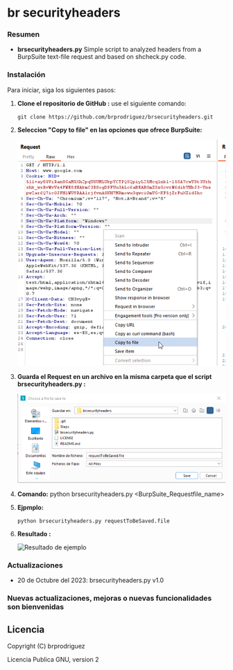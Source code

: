 # br securityheaders

### Resumen 

- **brsecurityheaders.py** Simple script to analyzed headers from a BurpSuite text-file request and based on shcheck.py code.

### Instalación

Para iniciar, siga los siguientes pasos:

1. **Clone el repositorio de GitHub :** use el siguiente comando:
   ```
   git clone https://github.com/brprodriguez/brsecurityheaders.git
   ``` 
2. **Seleccion "Copy to file" en las opciones que ofrece BurpSuite:** 
   
   
   ![Seleccione "Copy to file"](https://raw.githubusercontent.com/brprodriguez/brsecurityheaders/main/Steps/1.png)


2. **Guarda el Request en un archivo en la misma carpeta que el script brsecurityheaders.py :**    
 
   ![Guarde el Request en la misma carpeta que el script](https://raw.githubusercontent.com/brprodriguez/brsecurityheaders/main/Steps/2.png)
   
3. **Comando:** python brsecurityheaders.py <BurpSuite_Requestfile_name>
   
4. **Ejpmplo:** 
   ```
   python brsecurityheaders.py requestToBeSaved.file 
	```
5. **Resultado :**    
 
   ![Resultado de ejemplo](https://raw.githubusercontent.com/brprodriguez/brsecurityheaders/main/Steps/3.png)
	
### Actualizaciones 

* 20 de Octubre del 2023: brsecurityheaders.py v1.0 

### Nuevas actualizaciones, mejoras o nuevas funcionalidades son bienvenidas

Licencia
---------------
Copyright (C) brprodriguez 

Licencia Publica GNU, version 2